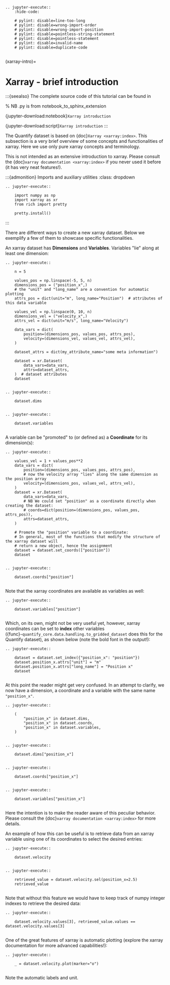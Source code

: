 ```{eval-rst}
.. jupyter-execute::
    :hide-code:

    # pylint: disable=line-too-long
    # pylint: disable=wrong-import-order
    # pylint: disable=wrong-import-position
    # pylint: disable=pointless-string-statement
    # pylint: disable=pointless-statement
    # pylint: disable=invalid-name
    # pylint: disable=duplicate-code


```

(xarray-intro)=

# Xarray - brief introduction

:::{seealso}
The complete source code of this tutorial can be found in

% NB .py is from notebook_to_sphinx_extension

{jupyter-download:notebook}`Xarray introduction`

{jupyter-download:script}`Xarray introduction`
:::

The Quantify dataset is based on {doc}`Xarray <xarray:index>`.
This subsection is a very brief overview of some concepts and functionalities of xarray.
Here we use only pure xarray concepts and terminology.

This is not intended as an extensive introduction to xarray.
Please consult the {doc}`xarray documentation <xarray:index>` if you never used it
before (it has very neat features!).

:::{admonition} Imports and auxiliary utilities
:class: dropdown

```{eval-rst}
.. jupyter-execute::

    import numpy as np
    import xarray as xr
    from rich import pretty

    pretty.install()
```
:::

There are different ways to create a new xarray dataset.
Below we exemplify a few of them to showcase specific functionalities.

An xarray dataset has **Dimensions** and **Variables**. Variables "lie" along at least
one dimension:

```{eval-rst}
.. jupyter-execute::

    n = 5

    values_pos = np.linspace(-5, 5, n)
    dimensions_pos = ("position_x",)
    # the "unit" and "long_name" are a convention for automatic plotting
    attrs_pos = dict(unit="m", long_name="Position")  # attributes of this data variable

    values_vel = np.linspace(0, 10, n)
    dimensions_vel = ("velocity_x",)
    attrs_vel = dict(unit="m/s", long_name="Velocity")

    data_vars = dict(
        position=(dimensions_pos, values_pos, attrs_pos),
        velocity=(dimensions_vel, values_vel, attrs_vel),
    )

    dataset_attrs = dict(my_attribute_name="some meta information")

    dataset = xr.Dataset(
        data_vars=data_vars,
        attrs=dataset_attrs,
    )  # dataset attributes
    dataset


```

```{eval-rst}
.. jupyter-execute::

    dataset.dims


```

```{eval-rst}
.. jupyter-execute::

    dataset.variables


```

A variable can be "promoted" to (or defined as) a **Coordinate** for its dimension(s):

```{eval-rst}
.. jupyter-execute::

    values_vel = 1 + values_pos**2
    data_vars = dict(
        position=(dimensions_pos, values_pos, attrs_pos),
        # now the velocity array "lies" along the same dimension as the position array
        velocity=(dimensions_pos, values_vel, attrs_vel),
    )
    dataset = xr.Dataset(
        data_vars=data_vars,
        # NB We could set "position" as a coordinate directly when creating the dataset:
        # coords=dict(position=(dimensions_pos, values_pos, attrs_pos)),
        attrs=dataset_attrs,
    )

    # Promote the "position" variable to a coordinate:
    # In general, most of the functions that modify the structure of the xarray dataset will
    # return a new object, hence the assignment
    dataset = dataset.set_coords(["position"])
    dataset


```

```{eval-rst}
.. jupyter-execute::

    dataset.coords["position"]


```

Note that the xarray coordinates are available as variables as well:

```{eval-rst}
.. jupyter-execute::

    dataset.variables["position"]


```

Which, on its own, might not be very useful yet, however, xarray coordinates can be set
to **index** other variables ({func}`~quantify_core.data.handling.to_gridded_dataset`
does this for the Quantify dataset), as shown below (note the bold font in the output!):

```{eval-rst}
.. jupyter-execute::

    dataset = dataset.set_index({"position_x": "position"})
    dataset.position_x.attrs["unit"] = "m"
    dataset.position_x.attrs["long_name"] = "Position x"
    dataset


```

At this point the reader might get very confused. In an attempt to clarify, we now have
a dimension, a coordinate and a variable with the same name `"position_x"`.

```{eval-rst}
.. jupyter-execute::

    (
        "position_x" in dataset.dims,
        "position_x" in dataset.coords,
        "position_x" in dataset.variables,
    )


```

```{eval-rst}
.. jupyter-execute::

    dataset.dims["position_x"]


```

```{eval-rst}
.. jupyter-execute::

    dataset.coords["position_x"]


```

```{eval-rst}
.. jupyter-execute::

    dataset.variables["position_x"]


```

Here the intention is to make the reader aware of this peculiar behavior.
Please consult the {doc}`xarray documentation <xarray:index>` for more details.

An example of how this can be useful is to retrieve data from an xarray variable using
one of its coordinates to select the desired entries:

```{eval-rst}
.. jupyter-execute::

    dataset.velocity


```

```{eval-rst}
.. jupyter-execute::

    retrieved_value = dataset.velocity.sel(position_x=2.5)
    retrieved_value


```

Note that without this feature we would have to keep track of numpy integer indexes to
retrieve the desired data:

```{eval-rst}
.. jupyter-execute::

    dataset.velocity.values[3], retrieved_value.values == dataset.velocity.values[3]


```

One of the great features of xarray is automatic plotting (explore the xarray
documentation for more advanced capabilities!):

```{eval-rst}
.. jupyter-execute::

    _ = dataset.velocity.plot(marker="o")


```

Note the automatic labels and unit.
